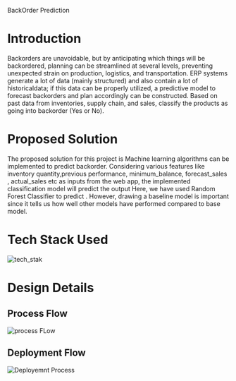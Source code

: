 BackOrder Prediction

# Introduction
Backorders are unavoidable, but by anticipating which things will be backordered, planning can be streamlined at several levels, preventing unexpected strain on production, logistics, and transportation. ERP systems
generate a lot of data (mainly structured) and also contain a lot of historicaldata; if this data can be properly utilized, a predictive model to forecast backorders and plan accordingly can be constructed. Based on past data from
inventories, supply chain, and sales, classify the products as going into backorder (Yes or No).

# Proposed Solution
The proposed solution for this project is Machine learning algorithms can be implemented to predict backorder. Considering various features like inventory quantity,previous performance, minimum_balance,
forecast_sales , actual_sales etc as inputs from the web app, the implemented classification model will predict the output Here, we have used Random Forest Classifier to predict . However, drawing a baseline
model is important since it tells us how well other models have performed compared to base model. 

# Tech Stack Used
![tech_stak](https://github.com/chinmay002/chinmay002.github.io/assets/60249099/44e0a478-2889-4e15-aa97-6046168b5286)

# Design Details
## Process Flow
![process FLow](https://github.com/chinmay002/chinmay002.github.io/assets/60249099/1ce2f229-3e90-4d61-8810-6dc32dfc34bb)

## Deployment Flow
![Deployemnt Process](https://github.com/chinmay002/chinmay002.github.io/assets/60249099/f7332bba-edfd-4b7c-aff5-9c042f68015e)



